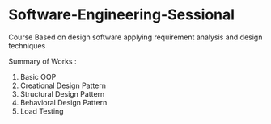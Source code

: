 # Software-Engineering-Sessional
Course Based on design software applying requirement analysis and design techniques

Summary of Works :
1. Basic OOP
2. Creational Design Pattern
3. Structural Design Pattern
4. Behavioral Design Pattern
5. Load Testing
